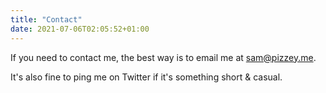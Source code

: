 ```yaml
---
title: "Contact"
date: 2021-07-06T02:05:52+01:00
---
```

If you need to contact me, the best way is to email me at sam@pizzey.me.

It's also fine to ping me on Twitter if it's something short & casual.
